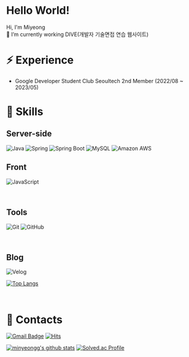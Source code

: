 # Hello World! 
Hi, I'm Miyeong
<br>
🤔 I’m currently working DIVE(개발자 기술면접 연습 웹사이트)


# ⚡ Experience
- Google Developer Student Club Seoultech 2nd Member (2022/08 ~ 2023/05)


# 🌱 Skills 

## Server-side
![Java](https://img.shields.io/badge/Java-007396.svg?&style=flat-square&logo=Java&logoColor=white)
![Spring](https://img.shields.io/badge/Spring-6DB33F.svg?&style=flat-square&logo=Spring&logoColor=white)
![Spring Boot](https://img.shields.io/badge/SpringBoot-6DB33F?style=flat-square&logo=SpringBoot&logoColor=white)
![MySQL](https://img.shields.io/badge/MySQL-4479A1?style=flat-square&logo=MySQL&logoColor=white)
![Amazon AWS](https://img.shields.io/badge/AmazonAWS-232F3E?style=flat-square&logo=amazonaws&logoColor=white)





## Front
![JavaScript](https://img.shields.io/badge/JavaScript-F7DF1E.svg?&style=flat-square&logo=JavaScript&logoColor=white)

<br>

## Tools
![Git](https://img.shields.io/badge/Git-F05032?style=flat-square&logo=git&logoColor=white)
![GitHub](https://img.shields.io/badge/Git-F05032?style=flat-square&logo=git&logoColor=white)

<br>

## Blog
![Velog](https://img.shields.io/badge/Velog-20C997?style=flat-square&logo=velog&logoColor=white)


[![Top Langs](https://github-readme-stats.vercel.app/api/top-langs/?username=minyeongg&layout=compact)](https://github.com/minyeongg/github-readme-stats)


<br/>

# 💬 Contacts  
[![Gmail Badge](https://img.shields.io/badge/Gmail-d14836?style=flat-square&logo=Gmail&logoColor=white&link=mailto:1030pmy@gmail.com)](mailto:1030pmy@gmail.com)
[![Hits](https://hits.seeyoufarm.com/api/count/incr/badge.svg?url=https%3A%2F%2Fgithub.com%2Fminyeongg&count_bg=%23FFB463&title_bg=%23949494&icon=&icon_color=%23E7E7E7&title=hits&edge_flat=false)](https://hits.seeyoufarm.com)




<!--
**minyeongg/minyeongg** is a ✨ _special_ ✨ repository because its `README.md` (this file) appears on your GitHub profile.

Here are some ideas to get you started:	

- 🔭 I’m currently working on ...
- 🌱 I’m currently learning ...
- 👯 I’m looking to collaborate on ...
- 🤔 I’m looking for help with ...
- 💬 Ask me about ...
- 📫 How to reach me: ...
- 😄 Pronouns: ...
- ⚡ Fun fact: ...
-->

[![minyeongg's github stats](https://github-readme-stats.vercel.app/api?username=minyeongg)](https://github.com/minyeongg/github-readme-stats)
[![Solved.ac Profile](http://mazassumnida.wtf/api/v2/generate_badge?boj=1030pmy)](https://solved.ac/1030pmy/)

